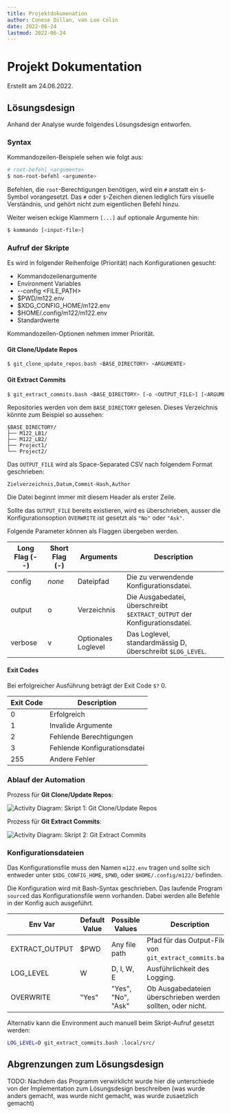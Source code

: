 ```yaml
---
title: Projektdokumenation
author: Conese Dillan, van Loo Colin
date: 2022-06-24
lastmod: 2022-06-24
---
```


# Projekt Dokumentation

Erstellt am 24.06.2022.

## Lösungsdesign

Anhand der Analyse wurde folgendes Lösungsdesign entworfen.

### Syntax

Kommandozeilen-Beispiele sehen wie folgt aus:

```bash
# root-befehl <argumente>
$ non-root-befehl <argumente>
```

Befehlen, die `root`-Berechtigungen benötigen, wird ein `#` anstatt ein
`$`-Symbol vorangesetzt. Das `#` oder `$`-Zeichen dienen lediglich fürs
visuelle Verständnis, und gehört nicht zum eigentlichen Befehl hinzu.

Weiter weisen eckige Klammern `[...]` auf optionale Argumente hin:

```bash
$ kommando [<input-file>]
```

### Aufruf der Skripte

Es wird in folgender Reihenfolge (Priorität) nach Konfigurationen gesucht:

* Kommandozeilenargumente
* Environment Variables
* --config <FILE_PATH>
* $PWD/m122.env
* $XDG_CONFIG_HOME/m122.env
* $HOME/.config/m122/m122.env
* Standardwerte

Kommandozeilen-Optionen nehmen immer Priorität.

#### Git Clone/Update Repos

```bash
$ git_clone_update_repos.bash <BASE_DIRECTORY> <ARGUMENTE>
```

#### Git Extract Commits

```bash
$ git_extract_commits.bash <BASE_DIRECTORY> [-o <OUTPUT_FILE>] [<ARGUMENTE>]
```

Repositories werden von dem `BASE_DIRECTORY` gelesen. Dieses Verzeichnis könnte
zum Beispiel so aussehen:

```
$BASE_DIRECTORY/
├── M122_LB1/
├── M122_LB2/
├── Project1/
└── Project2/
```

Das `OUTPUT_FILE` wird als Space-Separated CSV nach folgendem Format
geschrieben:

```
Zielverzeichnis,Datum,Commit-Hash,Author
```

Die Datei beginnt immer mit diesem Header als erster Zeile.

Sollte das `OUTPUT_FILE` bereits existieren, wird es überschrieben, ausser die
Konfigurationsoption `OVERWRITE` ist gesetzt als `"No"` oder `"Ask"`.

Folgende Parameter können als Flaggen übergeben werden.

Long Flag (--) | Short Flag (-) | Arguments | Description
-------------- | -------------- | --------- | -----------
config         | _none_         | Dateipfad | Die zu verwendende Konfigurationsdatei.
output         | o              | Verzeichnis | Die Ausgabedatei, überschreibt `$EXTRACT_OUTPUT` der Konfigurationsdatei.
verbose        | v              | Optionales Loglevel | Das Loglevel, standardmässig D, überschreibt `$LOG_LEVEL`.

#### Exit Codes

Bei erfolgreicher Ausführung beträgt der Exit Code `$?` 0.

Exit Code | Description
--------- | -----------
0         | Erfolgreich
1         | Invalide Argumente
2         | Fehlende Berechtigungen
3         | Fehlende Konfigurationsdatei
255       | Andere Fehler

### Ablauf der Automation

Prozess für **Git Clone/Update Repos**:

![Activity Diagram: Skript 1: Git Clone/Update Repos](git_clone_update_repos.drawio.svg)

Prozess für **Git Extract Commits**:

![Activity Diagram: Skript 2: Git Extract Commits](git_extract_commits.drawio.svg)

### Konfigurationsdateien

Das Konfigurationsfile muss den Namen `m122.env` tragen und sollte sich
entweder unter `$XDG_CONFIG_HOME`, `$PWD`, oder `$HOME/.config/m122/` befinden.

Die Konfiguration wird mit Bash-Syntax geschrieben. Das laufende Program
`source`d das Konfigurationsfile wenn vorhanden. Dabei werden alle Befehle in
der Konfig auch ausgeführt.

Env Var | Default Value | Possible Values | Description
------- | ------------- | --------------- | -----------
EXTRACT_OUTPUT | $PWD   | Any file path   | Pfad für das Output-File von `git_extract_commits.bash`.
LOG_LEVEL | W           | D, I, W, E      | Ausführlichkeit des Logging.
OVERWRITE | "Yes"       | "Yes", "No", "Ask" | Ob Ausgabedateien überschrieben werden sollten, oder nicht.

Alternativ kann die Environment auch manuell beim Skript-Aufruf gesetzt werden:

```bash
LOG_LEVEL=D git_extract_commits.bash .local/src/
```

## Abgrenzungen zum Lösungsdesign

TODO: Nachdem das Programm verwirklicht wurde hier die unterschiede von der
Implementation zum Lösungsdesign beschreiben (was wurde anders gemacht, was
wurde nicht gemacht, was wurde zusaetzlich gemacht)

